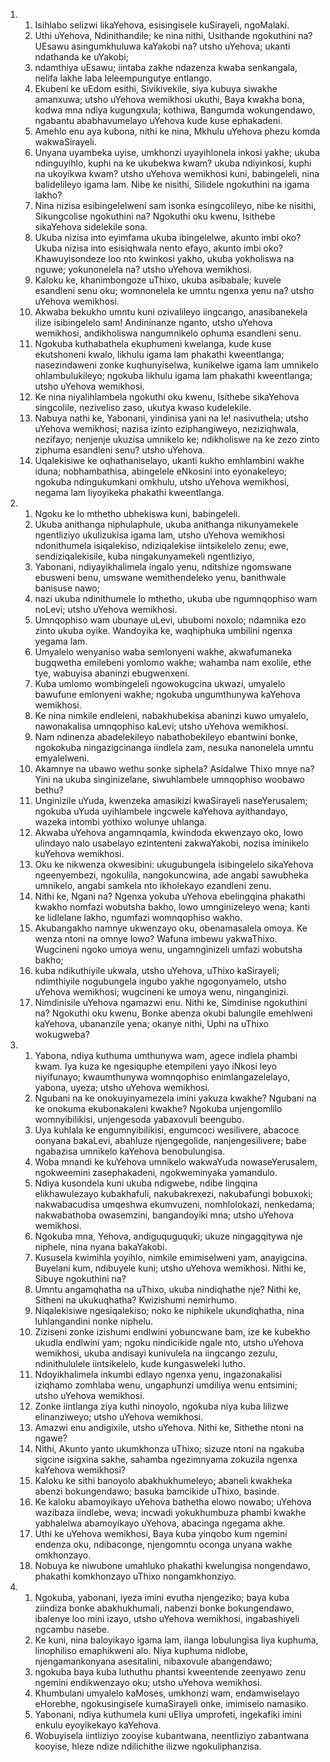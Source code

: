 <ol>
  <li>
    <ol>
      <li>Isihlabo selizwi likaYehova, esisingisele kuSirayeli,  ngoMalaki.</li>
      <li>Uthi uYehova, Ndinithandile; ke nina nithi, Usithande ngokuthini na? UEsawu asingumkhuluwa kaYakobi na? utsho uYehova; ukanti ndathanda ke uYakobi;</li>
      <li>ndamthiya uEsawu; iintaba zakhe ndazenza kwaba senkangala,  nelifa lakhe laba leleempungutye entlango.</li>
      <li>Ekubeni ke uEdom esithi, Sivikivekile, siya kubuya siwakhe amanxuwa; utsho uYehova wemikhosi ukuthi, Baya kwakha bona,  kodwa mna ndiya kugungxula; kothiwa, Bangumda wokungendawo,  ngabantu ababhavumelayo uYehova kude kuse ephakadeni.</li>
      <li>Amehlo enu aya kubona, nithi ke nina, Mkhulu uYehova phezu komda wakwaSirayeli.</li>
      <li>Unyana uyambeka uyise, umkhonzi uyayihlonela inkosi yakhe;  ukuba ndinguyihlo, kuphi na ke ukubekwa kwam? ukuba ndiyinkosi,  kuphi na ukoyikwa kwam? utsho uYehova wemikhosi kuni,  babingeleli, nina balidelileyo igama lam. Nibe ke nisithi,  Silidele ngokuthini na igama lakho?</li>
      <li>Nina nizisa esibingelelweni sam isonka esingcolileyo, nibe ke nisithi, Sikungcolise ngokuthini na? Ngokuthi oku kwenu,  Isithebe sikaYehova sidelekile sona.</li>
      <li>Ukuba nizisa into eyimfama ukuba ibingelelwe, akunto imbi oko? Ukuba nizisa into esisiqhwala nento efayo, akunto imbi oko? Khawuyisondeze loo nto kwinkosi yakho, ukuba yokholiswa na nguwe; yokunonelela na? utsho uYehova wemikhosi.</li>
      <li>Kaloku ke, khanimbongoze uThixo, ukuba asibabale; kuvele esandleni senu oku; womnonelela ke umntu ngenxa yenu na? utsho uYehova wemikhosi.</li>
      <li>Akwaba bekukho umntu kuni ozivalileyo iingcango,  anasibanekela ilize isibingelelo sam! Andininanze nganto, utsho uYehova wemikhosi, andikholiswa nangumnikelo ophuma esandleni senu.</li>
      <li>Ngokuba kuthabathela ekuphumeni kwelanga, kude kuse ekutshoneni kwalo, likhulu igama lam phakathi kweentlanga;  nasezindaweni zonke kuqhunyiselwa, kunikelwe igama lam umnikelo ohlambulukileyo; ngokuba likhulu igama lam phakathi kweentlanga; utsho uYehova wemikhosi.</li>
      <li>Ke nina niyalihlambela ngokuthi oku kwenu, Isithebe sikaYehova singcolile, neziveliso zaso, ukutya kwaso kudelekile.</li>
      <li>Nabuya nathi ke, Yabonani, yindinisa yani na le!  nasivuthela; utsho uYehova wemikhosi; nazisa izinto eziphangiweyo, neziziqhwala, nezifayo; nenjenje ukuzisa umnikelo ke; ndikholiswe na ke zezo zinto ziphuma esandleni senu? utsho uYehova.</li>
      <li>Uqalekisiwe ke oqhathaniselayo, ukanti kukho emhlambini wakhe iduna; nobhambathisa, abingelele eNkosini into eyonakeleyo; ngokuba ndingukumkani omkhulu, utsho uYehova wemikhosi, negama lam liyoyikeka phakathi kweentlanga.</li>
    </ol>
  </li>
  <li>
    <ol>
      <li>Ngoku ke lo mthetho ubhekiswa kuni, babingeleli.</li>
      <li>Ukuba anithanga niphulaphule, ukuba anithanga nikunyamekele ngentliziyo ukulizukisa igama lam, utsho uYehova wemikhosi ndonithumela isiqalekiso, ndiziqalekise iintsikelelo zenu; ewe,  sendiziqalekisile, kuba ningakunyamekeli ngentliziyo,</li>
      <li>Yabonani, ndiyayikhalimela ingalo yenu, nditshize ngomswane ebusweni benu, umswane wemithendeleko yenu, banithwale banisuse nawo;</li>
      <li>nazi ukuba ndinithumele lo mthetho, ukuba ube ngumnqophiso wam noLevi; utsho uYehova wemikhosi.</li>
      <li>Umnqophiso wam ubunaye uLevi, ububomi noxolo; ndamnika ezo zinto ukuba oyike. Wandoyika ke, waqhiphuka umbilini ngenxa yegama lam.</li>
      <li>Umyalelo wenyaniso waba semlonyeni wakhe, akwafumaneka bugqwetha emilebeni yomlomo wakhe; wahamba nam exolile, ethe tye, wabuyisa abaninzi ebugwenxeni.</li>
      <li>Kuba umlomo wombingeleli ngowokugcina ukwazi, umyalelo bawufune emlonyeni wakhe; ngokuba ungumthunywa kaYehova wemikhosi.</li>
      <li>Ke nina nimkile endleleni, nabakhubekisa abaninzi kuwo umyalelo, nawonakalisa umnqophiso kaLevi; utsho uYehova wemikhosi.</li>
      <li>Nam ndinenza abadelekileyo nabathobekileyo ebantwini bonke,  ngokokuba ningazigcinanga iindlela zam, nesuka nanonelela umntu emyalelweni.</li>
      <li>Akamnye na ubawo wethu sonke siphela? Asidalwe Thixo mnye na? Yini na ukuba singinizelane, siwuhlambele umnqophiso woobawo bethu?</li>
      <li>Unginizile uYuda, kwenzeka amasikizi kwaSirayeli naseYerusalem; ngokuba uYuda uyihlambele ingcwele kaYehova ayithandayo, wazeka intombi yothixo wolunye uhlanga.</li>
      <li>Akwaba uYehova angamnqamla, kwindoda ekwenzayo oko, lowo ulindayo nalo usabelayo ezintenteni zakwaYakobi, nozisa iminikelo kuYehova wemikhosi.</li>
      <li>Oku ke nikwenza okwesibini: ukugubungela isibingelelo sikaYehova ngeenyembezi, ngokulila, nangokuncwina, ade angabi sawubheka umnikelo, angabi samkela nto ikholekayo ezandleni zenu.</li>
      <li>Nithi ke, Ngani na? Ngenxa yokuba uYehova ebelingqina phakathi kwakho nomfazi wobutsha bakho, lowo umnginizeleyo wena; kanti ke lidlelane lakho, ngumfazi womnqophiso wakho.</li>
      <li>Akubangakho namnye ukwenzayo oku, obenamasalela omoya. Ke wenza ntoni na omnye lowo? Wafuna imbewu yakwaThixo. Wugcineni ngoko umoya wenu, ungamnginizeli umfazi wobutsha bakho;</li>
      <li>kuba ndikuthiyile ukwala, utsho uYehova, uThixo kaSirayeli;  ndimthiyile nogubungela ingubo yakhe ngogonyamelo, utsho uYehova wemikhosi; wugcineni ke umoya wenu, ninganginizi.</li>
      <li>Nimdinisile uYehova ngamazwi enu. Nithi ke, Simdinise ngokuthini na? Ngokuthi oku kwenu, Bonke abenza okubi balungile emehlweni kaYehova, ubananzile yena; okanye nithi, Uphi na uThixo wokugweba?</li>
    </ol>
  </li>
  <li>
    <ol>
      <li>Yabona, ndiya kuthuma umthunywa wam, agece indlela phambi kwam. Iya kuza ke ngesiquphe etempileni yayo iNkosi leyo niyifunayo; kwaumthunywa womnqophiso enimlangazelelayo, yabona,  uyeza; utsho uYehova wemikhosi.</li>
      <li>Ngubani na ke onokuyinyamezela imini yakuza kwakhe? Ngubani na ke onokuma ekubonakaleni kwakhe? Ngokuba unjengomlilo womnyibilikisi, unjengesoda yabaxovuli beengubo.</li>
      <li>Uya kuhlala ke engumnyibilikisi, engumcoci wesilivere,  abacoce oonyana bakaLevi, abahluze njengegolide,  nanjengesilivere; babe ngabazisa umnikelo kaYehova benobulungisa.</li>
      <li>Woba mnandi ke kuYehova umnikelo wakwaYuda nowaseYerusalem,  ngokweemini zasephakadeni, ngokweminyaka yamandulo.</li>
      <li>Ndiya kusondela kuni ukuba ndigwebe, ndibe lingqina elikhawulezayo kubakhafuli, nakubakrexezi, nakubafungi bobuxoki; nakwabacudisa umqeshwa ekumvuzeni, nomhlolokazi,  nenkedama; nakwabathoba owasemzini, bangandoyiki mna; utsho uYehova wemikhosi.</li>
      <li>Ngokuba mna, Yehova, andiguquguquki; ukuze ningagqitywa nje niphele, nina nyana bakaYakobi.</li>
      <li>Kususela kwimihla yoyihlo, nimkile emimiselweni yam,  anayigcina. Buyelani kum, ndibuyele kuni; utsho uYehova wemikhosi. Nithi ke, Sibuye ngokuthini na?</li>
      <li>Umntu angamqhatha na uThixo, ukuba nindiqhathe nje? Nithi ke, Sitheni na ukukuqhatha? Kwizishumi nemirhumo.</li>
      <li>Niqalekisiwe ngesiqalekiso; noko ke niphikele ukundiqhatha,  nina luhlangandini nonke niphelu.</li>
      <li>Ziziseni zonke izishumi endlwini yobuncwane bam, ize ke kubekho ukudla endlwini yam; ngoku nindicikide ngale nto, utsho uYehova wemikhosi, ukuba andisayi kunivulela na iingcango zezulu, ndinithululele iintsikelelo, kude kungasweleki lutho.</li>
      <li>Ndoyikhalimela inkumbi edlayo ngenxa yenu, ingazonakalisi iziqhamo zomhlaba wenu, ungaphunzi umdiliya wenu entsimini;  utsho uYehova wemikhosi.</li>
      <li>Zonke iintlanga ziya kuthi ninoyolo, ngokuba niya kuba lilizwe elinanziweyo; utsho uYehova wemikhosi.</li>
      <li>Amazwi enu andigixile, utsho uYehova. Nithi ke, Sithethe ntoni na ngawe?</li>
      <li>Nithi, Akunto yanto ukumkhonza uThixo; sizuze ntoni na ngakuba sigcine isigxina sakhe, sahamba ngezimnyama zokuzila ngenxa kaYehova wemikhosi?</li>
      <li>Kaloku ke sithi banoyolo abakhukhumeleyo; abaneli kwakheka abenzi bokungendawo; basuka bamcikide uThixo, basinde.</li>
      <li>Ke kaloku abamoyikayo uYehova bathetha elowo nowabo;  uYehova wazibaza iindlebe, weva; incwadi yokukhumbuza phambi kwakhe yabhalelwa abamoyikayo uYehova, abacinga ngegama akhe.</li>
      <li>Uthi ke uYehova wemikhosi, Baya kuba yinqobo kum ngemini endenza oku, ndibaconge, njengomntu oconga unyana wakhe omkhonzayo.</li>
      <li>Nobuya ke niwubone umahluko phakathi kwelungisa nongendawo,  phakathi komkhonzayo uThixo nongamkhonziyo.</li>
    </ol>
  </li>
  <li>
    <ol>
      <li>Ngokuba, yabonani, iyeza imini evutha njengeziko; baya kuba ziindiza bonke abakhukhumali, nabenzi bonke bokungendawo,  ibalenye loo mini izayo, utsho uYehova wemikhosi, ingabashiyeli ngcambu nasebe.</li>
      <li>Ke kuni, nina baloyikayo igama lam, ilanga lobulungisa liya kuphuma, linophiliso emaphikweni alo. Niya kuphuma nidlobe,  njengamankonyana asesitalini, nibaxovule abangendawo;</li>
      <li>ngokuba baya kuba luthuthu phantsi kweentende zeenyawo zenu ngemini endikwenzayo oku; utsho uYehova wemikhosi.</li>
      <li>Khumbulani umyalelo kaMoses, umkhonzi wam, endamwiselayo eHorebhe, ngokusingisele kumaSirayeli onke, imimiselo namasiko.</li>
      <li>Yabonani, ndiya kuthumela kuni uEliya umprofeti, ingekafiki imini enkulu eyoyikekayo kaYehova.</li>
      <li>Wobuyisela iintliziyo zooyise kubantwana, neentliziyo zabantwana kooyise, hleze ndize ndilichithe ilizwe ngokuliphanzisa.</li>
    </ol>
  </li>
</ol>